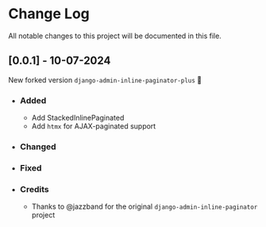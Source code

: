 # Change Log
All notable changes to this project will be documented in this file.


## [0.0.1] - 10-07-2024

New forked version `django-admin-inline-paginator-plus` 🎉

   * ### Added
     - Add StackedInlinePaginated
     - Add `htmx` for AJAX-paginated support
   * ### Changed
   * ### Fixed
   * ### Credits
     - Thanks to @jazzband for the original `django-admin-inline-paginator` project

